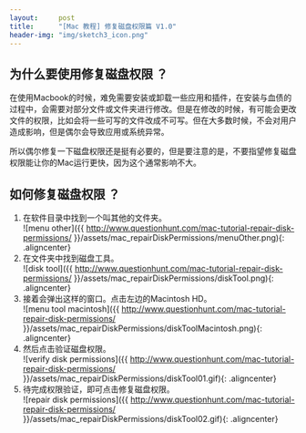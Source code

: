 ```yaml
---
layout:     post
title:      "[Mac 教程] 修复磁盘权限篇 V1.0"
header-img: "img/sketch3_icon.png"
---
```


## 为什么要使用修复磁盘权限 ？
在使用Macbook的时候，难免需要安装或卸载一些应用和插件，在安装与血债的过程中，会需要对部分文件或文件夹进行修改。但是在修改的时候，有可能会更改文件的权限，比如会将一些可写的文件改成不可写。但在大多数时候，不会对用户造成影响，但是偶尔会导致应用或系统异常。

所以偶尔修复一下磁盘权限还是挺有必要的，但是要注意的是，不要指望修复磁盘权限能让你的Mac运行更快，因为这个通常影响不大。

## 如何修复磁盘权限 ？

1. 在软件目录中找到一个叫其他的文件夹。<br/>
![menu other]({{ http://www.questionhunt.com/mac-tutorial-repair-disk-permissions/ }}/assets/mac_repairDiskPermissions/menuOther.png){: .aligncenter}<br/>
2. 在文件夹中找到磁盘工具。<br/>
![disk tool]({{ http://www.questionhunt.com/mac-tutorial-repair-disk-permissions/ }}/assets/mac_repairDiskPermissions/diskTool.png){: .aligncenter}<br/>
3. 接着会弹出这样的窗口。点击左边的Macintosh HD。<br/>
![menu tool macintosh]({{ http://www.questionhunt.com/mac-tutorial-repair-disk-permissions/ }}/assets/mac_repairDiskPermissions/diskToolMacintosh.png){: .aligncenter}<br/>
4. 然后点击验证磁盘权限。<br/>
![verify disk permissions]({{ http://www.questionhunt.com/mac-tutorial-repair-disk-permissions/ }}/assets/mac_repairDiskPermissions/diskTool01.gif){: .aligncenter}<br/>
5. 待完成权限验证，即可点击修复磁盘权限。<br/>
![repair disk permissions]({{ http://www.questionhunt.com/mac-tutorial-repair-disk-permissions/ }}/assets/mac_repairDiskPermissions/diskTool02.gif){: .aligncenter}<br/>
